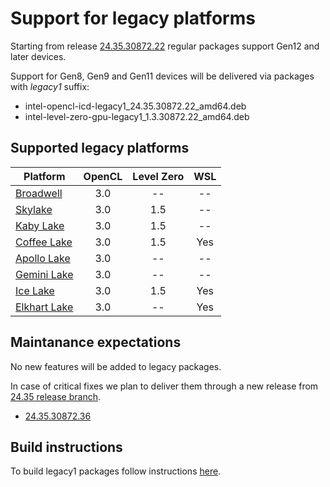<!---

Copyright (C) 2024-2025 Intel Corporation

SPDX-License-Identifier: MIT

-->

# Support for legacy platforms

Starting from release [24.35.30872.22](https://github.com/intel/compute-runtime/releases/tag/24.35.30872.22) regular packages support Gen12 and later devices.

Support for Gen8, Gen9 and Gen11 devices will be delivered via packages with _legacy1_ suffix:
- intel-opencl-icd-legacy1_24.35.30872.22_amd64.deb
- intel-level-zero-gpu-legacy1_1.3.30872.22_amd64.deb

## Supported legacy platforms

|Platform|OpenCL|Level Zero|WSL
|--------|:----:|:--------:|:----:|
[Broadwell](https://ark.intel.com/content/www/us/en/ark/products/codename/38530/broadwell.html) | 3.0 | -- | --
[Skylake](https://ark.intel.com/content/www/us/en/ark/products/codename/37572/skylake.html) | 3.0 | 1.5 | --
[Kaby Lake](https://ark.intel.com/content/www/us/en/ark/products/codename/82879/kaby-lake.html) |  3.0 | 1.5 | --
[Coffee Lake](https://ark.intel.com/content/www/us/en/ark/products/codename/97787/coffee-lake.html) |  3.0 | 1.5 | Yes
[Apollo Lake](https://ark.intel.com/content/www/us/en/ark/products/codename/80644/apollo-lake.html) | 3.0 | -- | --
[Gemini Lake](https://ark.intel.com/content/www/us/en/ark/products/codename/83915/gemini-lake.html) | 3.0 | -- | --
[Ice Lake](https://ark.intel.com/content/www/us/en/ark/products/codename/74979/ice-lake.html) |  3.0 | 1.5 | Yes
[Elkhart Lake](https://ark.intel.com/content/www/us/en/ark/products/codename/128825/elkhart-lake.html) | 3.0 | -- | Yes

## Maintanance expectations

No new features will be added to legacy packages.

In case of critical fixes we plan to deliver them through a new release from [24.35 release branch](https://github.com/intel/compute-runtime/tree/releases/24.35).
- [24.35.30872.36](https://github.com/intel/compute-runtime/releases/tag/24.35.30872.36)

## Build instructions

To build legacy1 packages follow instructions [here](BUILD.md#optional---building-neo-with-support-for-gen8-gen9-and-gen11-devices).
